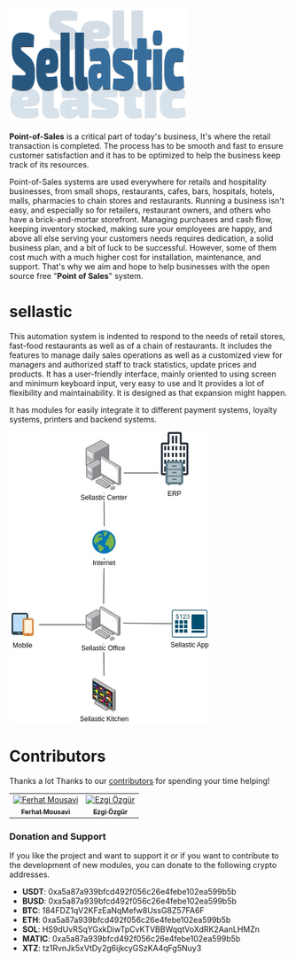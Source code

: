 ![Sellastic logo](https://raw.githubusercontent.com/Sellastic/.github/main/profile/logo.png)

**Point-of-Sales** is a critical part of today's business, It's where the retail transaction is completed. The process has to be smooth and fast to ensure customer satisfaction and it has to be optimized to help the business keep track of its resources.

Point-of-Sales systems are used everywhere for retails and hospitality businesses, from small shops, restaurants, cafes, bars, hospitals, hotels, malls, pharmacies to chain stores and restaurants. Running a business isn't easy, and especially so for retailers, restaurant owners, and others who have a brick-and-mortar storefront. Managing purchases and cash flow, keeping inventory stocked, making sure your employees are happy, and above all else serving your customers needs requires dedication, a solid business plan, and a bit of luck to be successful. However, some of them cost much with a much higher cost for installation, maintenance, and support. That's why we aim and hope to help businesses with the open source free "**Point of Sales**" system.

# sellastic

This automation system is indented to respond to the needs of retail stores, fast-food restaurants as well as of a chain of restaurants. It includes the features to manage daily sales operations as well as a customized view for managers and authorized staff to track statistics, update prices and products. It has a user-friendly interface, mainly oriented to using screen and minimum keyboard input, very easy to use and It provides a lot of flexibility and maintainability. It is designed as that expansion might happen. 

It has modules for easily integrate it to different payment systems, loyalty systems, printers and backend systems.

![Sellastic Simple Diagram](https://github.com/Sellastic/.github/blob/main/profile/sellastic_simple_diagram.jpg)

# Contributors
Thanks a lot Thanks to our [contributors](https://github.com/Sellastic/sellastic.app/graphs/contributors) for spending your time helping!

<table>
<tr>
    <td align="center">
        <a href="https://github.com/ferhat-mousavi">
            <img src="https://avatars.githubusercontent.com/u/5930760?v=4" width="100;" alt="Ferhat Mousavi"/>
            <br />
            <sub><b>Ferhat Mousavi</b></sub>
        </a>
    </td>
    <td align="center">
        <a href="https://github.com/ezgii-ozgur">
            <img src="https://avatars.githubusercontent.com/u/58365834?v=4" width="100;" alt="Ezgi Özgür"/>
            <br />
            <sub><b>Ezgi Özgür</b></sub>
        </a>
    </td>
</tr>
</table>

### Donation and Support 
If you like the project and want to support it or if you want to contribute to the development of new modules, you can donate to the following crypto addresses.

* **USDT**: 0xa5a87a939bfcd492f056c26e4febe102ea599b5b
* **BUSD**: 0xa5a87a939bfcd492f056c26e4febe102ea599b5b
* **BTC**: 184FDZ1qV2KFzEaNqMefw8UssG8Z57FA6F
* **ETH**: 0xa5a87a939bfcd492f056c26e4febe102ea599b5b
* **SOL**: HS9dUvRSqYGxkDiwTpCvKTVBBWqqtVoXdRK2AanLHMZn
* **MATIC**: 0xa5a87a939bfcd492f056c26e4febe102ea599b5b
* **XTZ**: tz1RvnJk5xVtDy2g6ijkcyGSzKA4qFg5Nuy3


